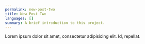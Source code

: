 ```yaml
---
permalink: new-post-two
title: New Post Two
languages: []
summary: A brief introduction to this project.
---
```


Lorem ipsum dolor sit amet, consectetur adipisicing elit. Id, repellat.
